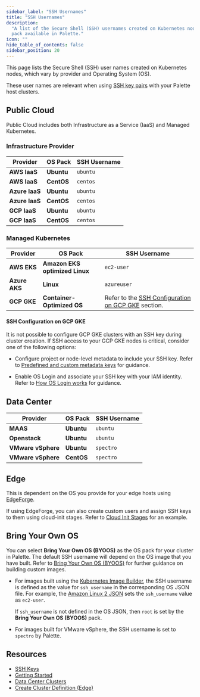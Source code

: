 ```yaml
---
sidebar_label: "SSH Usernames"
title: "SSH Usernames"
description:
  "A list of the Secure Shell (SSH) usernames created on Kubernetes nodes for each provider and operating system (OS)
  pack available in Palette."
icon: ""
hide_table_of_contents: false
sidebar_position: 20
---
```


This page lists the Secure Shell (SSH) user names created on Kubernetes nodes, which vary by provider and Operating
System (OS).

These user names are relevant when using [SSH key pairs](./ssh-keys.md) with your Palette host clusters.

## Public Cloud

Public Cloud includes both Infrastructure as a Service (IaaS) and Managed Kubernetes.

### Infrastructure Provider

| Provider       | OS Pack    | SSH Username |
| -------------- | ---------- | ------------ |
| **AWS IaaS**   | **Ubuntu** | `ubuntu`     |
| **AWS IaaS**   | **CentOS** | `centos`     |
| **Azure IaaS** | **Ubuntu** | `ubuntu`     |
| **Azure IaaS** | **CentOS** | `centos`     |
| **GCP IaaS**   | **Ubuntu** | `ubuntu`     |
| **GCP IaaS**   | **CentOS** | `centos`     |

### Managed Kubernetes

| Provider      | OS Pack                        | SSH Username                                                                        |
| ------------- | ------------------------------ | ----------------------------------------------------------------------------------- |
| **AWS EKS**   | **Amazon EKS optimized Linux** | `ec2-user`                                                                          |
| **Azure AKS** | **Linux**                      | `azureuser`                                                                         |
| **GCP GKE**   | **Container-Optimized OS**     | Refer to the [SSH Configuration on GCP GKE](#ssh-configuration-on-gcp-gke) section. |

#### SSH Configuration on GCP GKE

It is not possible to configure GCP GKE clusters with an SSH key during cluster creation. If SSH access to your GCP GKE
nodes is critical, consider one of the following options:

- Configure project or node-level metadata to include your SSH key. Refer to
  [Predefined and custom metadata keys](https://cloud.google.com/compute/docs/metadata/overview#predefined-and-custom-metadata-keys)
  for guidance.

- Enable OS Login and associate your SSH key with your IAM identity. Refer to
  [How OS Login works](https://cloud.google.com/compute/docs/oslogin#how_os_login_works) for guidance.

## Data Center

| Provider           | OS Pack    | SSH Username |
| ------------------ | ---------- | ------------ |
| **MAAS**           | **Ubuntu** | `ubuntu`     |
| **Openstack**      | **Ubuntu** | `ubuntu`     |
| **VMware vSphere** | **Ubuntu** | `spectro`    |
| **VMware vSphere** | **CentOS** | `spectro`    |

## Edge

This is dependent on the OS you provide for your edge hosts using
[EdgeForge](../../../clusters/edge/edgeforge-workflow/palette-canvos/build-provider-images.md).

If using EdgeForge, you can also create custom users and assign SSH keys to them using cloud-init stages. Refer to
[Cloud Init Stages](../../edge/edge-configuration/cloud-init.md#assign-an-ssh-key) for an example.

## Bring Your Own OS

You can select **Bring Your Own OS (BYOOS)** as the OS pack for your cluster in Palette. The default SSH username will
depend on the OS image that you have built. Refer to [Bring Your Own OS (BYOOS)](../../../byoos/byoos.md) for further
guidance on building custom images.

- For images built using the [Kubernetes Image Builder](../../../byoos/image-builder.md), the SSH username
  is defined as the value for `ssh_username` in the corresponding OS JSON file. For example, the
  [Amazon Linux 2 JSON](https://github.com/kubernetes-sigs/image-builder/blob/main/images/capi/packer/ami/amazon-2.json#L11)
  sets the `ssh_username` value as `ec2-user`.

  If `ssh_username` is not defined in the OS JSON, then `root` is set by the **Bring Your Own OS (BYOOS)** pack.

- For images built for VMware vSphere, the SSH username is set to `spectro` by Palette.

## Resources

- [SSH Keys](./ssh-keys.md)
- [Getting Started](/getting-started/)
- [Data Center Clusters](../../data-center/data-center.md)
- [Create Cluster Definition (Edge)](../../edge/site-deployment/cluster-deployment.md)

